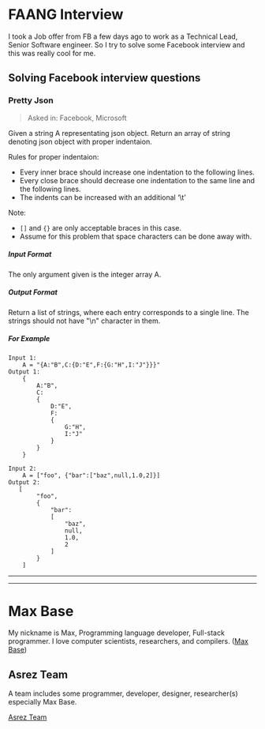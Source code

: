# FAANG Interview

I took a Job offer from FB a few days ago to work as a Technical Lead, Senior Software engineer.
So I try to solve some Facebook interview and this was really cool for me.

## Solving Facebook interview questions
### Pretty Json

> Asked in: Facebook, Microsoft

Given a string A representating json object. Return an array of string denoting json object with proper indentaion.

Rules for proper indentaion:

- Every inner brace should increase one indentation to the following lines.
- Every close brace should decrease one indentation to the same line and the following lines.
- The indents can be increased with an additional ‘\t’

Note:

- `[]` and `{}` are only acceptable braces in this case.
- Assume for this problem that space characters can be done away with.


##### Input Format

The only argument given is the integer array A.

##### Output Format

Return a list of strings, where each entry corresponds to a single line. The strings should not have "\n" character in them.

##### For Example

```
Input 1:
    A = "{A:"B",C:{D:"E",F:{G:"H",I:"J"}}}"
Output 1:
    { 
        A:"B",
        C: 
        { 
            D:"E",
            F: 
            { 
                G:"H",
                I:"J"
            } 
        } 
    }

Input 2:
    A = ["foo", {"bar":["baz",null,1.0,2]}]
Output 2:
   [
        "foo", 
        {
            "bar":
            [
                "baz", 
                null, 
                1.0, 
                2
            ]
        }
    ]
```


---------

---------

# Max Base

My nickname is Max, Programming language developer, Full-stack programmer. I love computer scientists, researchers, and compilers. ([Max Base](https://maxbase.org/))

## Asrez Team

A team includes some programmer, developer, designer, researcher(s) especially Max Base.

[Asrez Team](https://www.asrez.com/)


